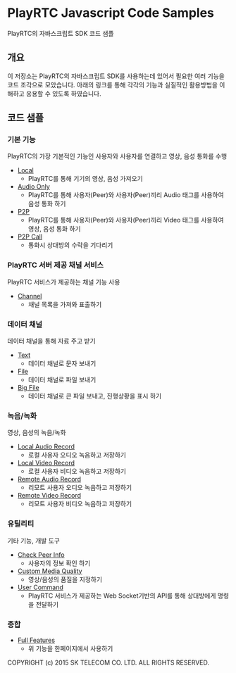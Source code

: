 # PlayRTC Javascript Code Samples
PlayRTC의 자바스크립트 SDK 코드 샘플

## 개요
이 저장소는 PlayRTC의 자바스크립트 SDK를 사용하는데 있어서 필요한 여러 기능을 코드 조각으로 모았습니다.
아래의 링크를 통해 각각의 기능과 실질적인 활용방법을 이해하고 응용할 수 있도록 하였습니다.

## 코드 샘플
### 기본 기능
PlayRTC의 가장 기본적인 기능인 사용자와 사용자를 연결하고 영상, 음성 통화를 수행

- [Local](http://playrtc.github.io/PlayRTC-Javascript-Code-Samples/basic/local.html)
  - PlayRTC를 통해 기기의 영상, 음성 가져오기
- [Audio Only](http://playrtc.github.io/PlayRTC-Javascript-Code-Samples/basic/audio-only.html)
  - PlayRTC를 통해 사용자(Peer)와 사용자(Peer)끼리 Audio 태그를 사용하여 음성 통화 하기
- [P2P](http://playrtc.github.io/PlayRTC-Javascript-Code-Samples/basic/p2p.html)
  - PlayRTC를 통해 사용자(Peer)와 사용자(Peer)끼리 Video 태그를 사용하여 영상, 음성 통화 하기
- [P2P Call](http://playrtc.github.io/PlayRTC-Javascript-Code-Samples/basic/p2p-call.html)
  - 통화시 상대방의 수락을 기다리기

### PlayRTC 서버 제공 채널 서비스
PlayRTC 서비스가 제공하는 채널 기능 사용

- [Channel](http://playrtc.github.io/PlayRTC-Javascript-Code-Samples/playrtc-channel-service/channel-list.html)
  - 채널 목록을 가져와 표출하기

### 데이터 채널
데이터 채널을 통해 자료 주고 받기

- [Text](http://playrtc.github.io/PlayRTC-Javascript-Code-Samples/datachannel/datachannel-text.html)
  - 데이터 채널로 문자 보내기
- [File](http://playrtc.github.io/PlayRTC-Javascript-Code-Samples/datachannel/datachannel-file.html)
  - 데이터 채널로 파일 보내기
- [Big File](http://playrtc.github.io/PlayRTC-Javascript-Code-Samples/datachannel/datachannel-big-file.html)
  - 데이터 채널로 큰 파일 보내고, 진행상황을 표시 하기

### 녹음/녹화
영상, 음성의 녹음/녹화
- [Local Audio Record](http://playrtc.github.io/PlayRTC-Javascript-Code-Samples/record/local-audio-record.html)
  - 로컬 사용자 오디오 녹음하고 저장하기
- [Local Video Record](http://playrtc.github.io/PlayRTC-Javascript-Code-Samples/record/local-video-record.html)
  - 로컬 사용자 비디오 녹음하고 저장하기
- [Remote Audio Record](http://playrtc.github.io/PlayRTC-Javascript-Code-Samples/record/remote-audio-record.html)
  - 리모트 사용자 오디오 녹음하고 저장하기
- [Remote Video Record](http://playrtc.github.io/PlayRTC-Javascript-Code-Samples/record/remote-video-record.html)
  - 리모트 사용자 비디오 녹음하고 저장하기

### 유틸리티
기타 기능, 개발 도구
- [Check Peer Info](http://playrtc.github.io/PlayRTC-Javascript-Code-Samples/utility/check-peer-info.html)
  - 사용자의 정보 확인 하기
- [Custom Media Quality](http://playrtc.github.io/PlayRTC-Javascript-Code-Samples/utility/custom-media-quality.html)
  - 영상/음성의 품질을 지정하기
- [User Command](http://playrtc.github.io/PlayRTC-Javascript-Code-Samples/utility/userCommand.html)
  - PlayRTC 서비스가 제공하는 Web Socket기반의 API를 통해 상대방에게 명령을 전달하기

### 종합
- [Full Features](http://playrtc.github.io/PlayRTC-Javascript-Code-Samples/full-features/full-features.html)
  - 위 기능을 한페이지에서 사용하기


COPYRIGHT (c) 2015 SK TELECOM CO. LTD. ALL RIGHTS RESERVED.
